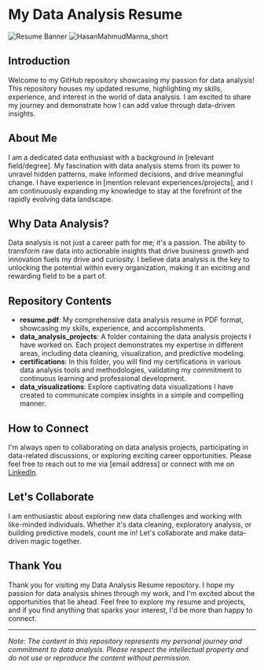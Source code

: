 # My Data Analysis Resume

![Resume Banner](resume_banner.jpg)
![HasanMahmudManna_short](https://github.com/Mahe18/resume/assets/48506024/9ba4cf73-a833-4aed-aa8f-7e450f3ab33d)

## Introduction

Welcome to my GitHub repository showcasing my passion for data analysis! This repository houses my updated resume, highlighting my skills, experience, and interest in the world of data analysis. I am excited to share my journey and demonstrate how I can add value through data-driven insights.

## About Me

I am a dedicated data enthusiast with a background in [relevant field/degree]. My fascination with data analysis stems from its power to unravel hidden patterns, make informed decisions, and drive meaningful change. I have experience in [mention relevant experiences/projects], and I am continuously expanding my knowledge to stay at the forefront of the rapidly evolving data landscape.

## Why Data Analysis?

Data analysis is not just a career path for me; it's a passion. The ability to transform raw data into actionable insights that drive business growth and innovation fuels my drive and curiosity. I believe data analysis is the key to unlocking the potential within every organization, making it an exciting and rewarding field to be a part of.

## Repository Contents

- **resume.pdf**: My comprehensive data analysis resume in PDF format, showcasing my skills, experience, and accomplishments.
- **data_analysis_projects**: A folder containing the data analysis projects I have worked on. Each project demonstrates my expertise in different areas, including data cleaning, visualization, and predictive modeling.
- **certifications**: In this folder, you will find my certifications in various data analysis tools and methodologies, validating my commitment to continuous learning and professional development.
- **data_visualizations**: Explore captivating data visualizations I have created to communicate complex insights in a simple and compelling manner.

## How to Connect

I'm always open to collaborating on data analysis projects, participating in data-related discussions, or exploring exciting career opportunities. Please feel free to reach out to me via [email address] or connect with me on [LinkedIn](https://www.linkedin.com/in/yourusername/).

## Let's Collaborate

I am enthusiastic about exploring new data challenges and working with like-minded individuals. Whether it's data cleaning, exploratory analysis, or building predictive models, count me in! Let's collaborate and make data-driven magic together.

## Thank You

Thank you for visiting my Data Analysis Resume repository. I hope my passion for data analysis shines through my work, and I'm excited about the opportunities that lie ahead. Feel free to explore my resume and projects, and if you find anything that sparks your interest, I'd be more than happy to connect.

---

*Note: The content in this repository represents my personal journey and commitment to data analysis. Please respect the intellectual property and do not use or reproduce the content without permission.*

